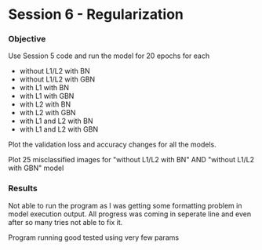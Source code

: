 # Session 6 - Regularization

### Objective

Use Session 5 code and run the model for 20 epochs for each

- without L1/L2 with BN
- without L1/L2 with GBN
- with L1 with BN
- with L1 with GBN
- with L2 with BN
- with L2 with GBN
- with L1 and L2 with BN
- with L1 and L2 with GBN

Plot the validation loss and accuracy changes for all the models.

Plot 25 misclassified images for "without L1/L2 with BN" AND "without L1/L2 with GBN" model

###  Results

Not able to run the program as I was getting some formatting problem in model execution output. All progress was coming in seperate line and even after so many tries not able to fix it.

Program running good tested using very few params
